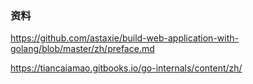 ### 资料
https://github.com/astaxie/build-web-application-with-golang/blob/master/zh/preface.md

https://tiancaiamao.gitbooks.io/go-internals/content/zh/